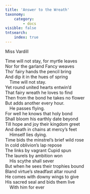 ```yaml
---
title: 'Answer to the Wreath'
taxonomy:
    category:
        - docs
visible: false
tntsearch:
    index: true
---
```


<div class="author">Miss Vardill</div>

Time will not stay, for myrtle leaves    
Nor for the garland Fancy weaves    
Tho’ fairy hands the pencil bring    
And dip it in the hues of spring    
&emsp;Time will not stay.  
Yet round united hearts entwin’d    
That fairy wreath he loves to find    
Then from the bond he takes no flower    
But adds another every hour.  
&emsp;He passes flying.  
For well he knows that holy bond    
Shall bloom his earthly date beyond    
Till hope and joy their kingdom greet    
And death in chains at mercy’s feet    
&emsp;Himself lies dying.    
Time bids the minstrel’s brief wild rose    
In cold oblivion’s lap repose    
The links by vagrant Cupid spun    
The laurels by ambition won    
&emsp;His scythe shall sever    
But when he sees their trophies bound    
Bland virtue’s steadfast altar round    
He comes with downy wings to give    
His sacred seal and bids them live    
&emsp;With him for ever  